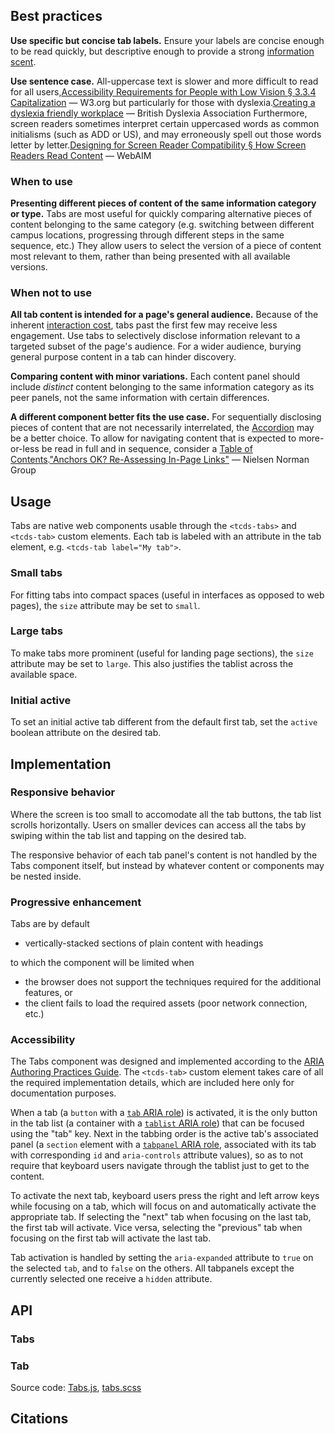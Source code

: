 <!--lead
  Tabs allow users to switch between panels of content from a horizontal list of tab buttons. They enable quick comparison between different pieces of content of the same context and information type.
lead-->

<!--twig
{% embed "@tch/includes/example.html.twig" %}
{% block content %}
<tcds-tabs>
  <tcds-tab label="Example tab 1">
    <p>
      Lorem ipsum dolor sit amet, consectetur adipiscing elit, sed do
      eiusmod tempor incididunt ut labore et dolore magna aliqua. Ut
      enim ad minim veniam, quis nostrud exercitation ullamco laboris
      nisi ut aliquip ex ea commodo consequat.
    </p>
  </tcds-tab>
  <tcds-tab label="Example tab 2">
    <p>
      Lorem ipsum is simply dummy text of the printing and typesetting
      industry. Lorem ipsum has been the industry's standard dummy text
      ever since the 1500s, when an unknown printer took a galley of 
      type and scrambled it to make a type specimen book.
    </p>
  </tcds-tab>
  <tcds-tab label="Example tab 3">
    <p>
      Contrary to popular belief, Lorem Ipsum is not simply random text.
      It has roots in a piece of classical Latin literature from 45 BC,
      making it over two millennia old.
    </p>
  </tcds-tab>
</tcds-tabs>
{% endblock %}
{% endembed %}
twig-->

## Best practices
**Use specific but concise tab labels.** Ensure your labels are concise enough to be read quickly, but descriptive enough to provide a strong [information scent](https://www.nngroup.com/articles/information-scent/).

**Use sentence case.** All-uppercase text is slower and more difficult to read for all users,<span data-footnote>[Accessibility Requirements for People with Low Vision § 3.3.4 Capitalization](https://www.w3.org/TR/low-vision-needs/#capitalization) — W3.org</span> but particularly for those with dyslexia.<span data-footnote>[Creating a dyslexia friendly workplace](https://www.bdadyslexia.org.uk/advice/employers/creating-a-dyslexia-friendly-workplace/dyslexia-friendly-style-guide#:~:text=Avoid%20text%20in%20uppercase/capital%20letters%20and%20small%20caps%2C%20which%20can%20be%20less%20familiar%20to%20the%20reader%20and%20harder%20to%20read.) — British Dyslexia Association</span> Furthermore, screen readers sometimes interpret certain uppercased words as common initialisms (such as ADD or US), and may erroneously spell out those words letter by letter.<span data-footnote>[Designing for Screen Reader Compatibility § How Screen Readers Read Content](https://webaim.org/techniques/screenreader/#:~:text=Screen%20readers%20try%20to%20pronounce%20acronyms%2C%20if%20there%20are%20sufficient%20vowels/consonants%20to%20be%20pronounceable.%20Otherwise%2C%20they%20spell%20out%20the%20letters.) — WebAIM</span>

### When to use
**Presenting different pieces of content of the same information category or type.** Tabs are most useful for quickly comparing alternative pieces of content belonging to the same category (e.g. switching between different campus locations, progressing through different steps in the same sequence, etc.) They allow users to select the version of a piece of content most relevant to them, rather than being presented with all available versions.

### When not to use
**All tab content is intended for a page's general audience.** Because of the inherent [interaction cost](https://www.nngroup.com/articles/interaction-cost-definition/ "Interaction Cost - Nielsen Norman Group"), tabs past the first few may receive less engagement. Use tabs to selectively disclose information relevant to a targeted subset of the page's audience. For a wider audience, burying general purpose content in a tab can hinder discovery.

**Comparing content with minor variations.** Each content panel should include <em>distinct</em> content belonging to the same information category as its peer panels, not the same information with certain differences.

**A different component better fits the use case.** For sequentially disclosing pieces of content that are not necessarily interrelated, the [Accordion](/components/accordion) may be a better choice. To allow for navigating content that is expected to more-or-less be read in full and in sequence, consider a [Table of Contents](/components/table-of-contents).<span data-footnote>["Anchors OK? Re-Assessing In-Page Links"](https://www.nngroup.com/articles/in-page-links/) — Nielsen Norman Group</span>

## Usage
Tabs are native web components usable through the `<tcds-tabs>` and `<tcds-tab>` custom elements. Each tab is labeled with an attribute in the tab element, e.g. `<tcds-tab label="My tab">`. 

### Small tabs
For fitting tabs into compact spaces (useful in interfaces as opposed to web pages), the `size` attribute may be set to `small`.

<!--twig
{% embed "@tch/includes/example.html.twig" %}
{% block content %}
<tcds-tabs size="small">
  <tcds-tab label="Small tab 1">
    <p>
      Lorem ipsum dolor sit amet, consectetur adipiscing elit, sed do
      eiusmod tempor incididunt ut labore et dolore magna aliqua. Ut
      enim ad minim veniam, quis nostrud exercitation ullamco laboris
      nisi ut aliquip ex ea commodo consequat.
    </p>
  </tcds-tab>
  <tcds-tab label="Small tab 2">
    <p>
      Lorem ipsum is simply dummy text of the printing and typesetting
      industry. Lorem ipsum has been the industry's standard dummy text
      ever since the 1500s, when an unknown printer took a galley of 
      type and scrambled it to make a type specimen book.
    </p>
  </tcds-tab>
  <tcds-tab label="Small tab 3">
    <p>
      Contrary to popular belief, Lorem Ipsum is not simply random text.
      It has roots in a piece of classical Latin literature from 45 BC,
      making it over two millennia old.
    </p>
  </tcds-tab>
</tcds-tabs>
{% endblock %}
{% endembed %}
twig-->

### Large tabs
To make tabs more prominent (useful for landing page sections), the `size` attribute may be set to `large`. This also justifies the tablist across the available space.

<!--twig
{% embed "@tch/includes/example.html.twig" %}
{% block content %}
<tcds-tabs size="large">
  <tcds-tab label="Large tab 1">
    <p>
      Lorem ipsum dolor sit amet, consectetur adipiscing elit, sed do
      eiusmod tempor incididunt ut labore et dolore magna aliqua. Ut
      enim ad minim veniam, quis nostrud exercitation ullamco laboris
      nisi ut aliquip ex ea commodo consequat.
    </p>
  </tcds-tab>
  <tcds-tab label="Large tab 2">
    <p>
      Lorem ipsum is simply dummy text of the printing and typesetting
      industry. Lorem ipsum has been the industry's standard dummy text
      ever since the 1500s, when an unknown printer took a galley of 
      type and scrambled it to make a type specimen book.
    </p>
  </tcds-tab>
  <tcds-tab label="Large tab 3">
    <p>
      Contrary to popular belief, Lorem Ipsum is not simply random text.
      It has roots in a piece of classical Latin literature from 45 BC,
      making it over two millennia old.
    </p>
  </tcds-tab>
</tcds-tabs>
{% endblock %}
{% endembed %}
twig-->

### Initial active
To set an initial active tab different from the default first tab, set the `active` boolean attribute on the desired tab.

<!--twig
{% embed "@tch/includes/example.html.twig" %}
{% block content %}
<tcds-tabs>
  <tcds-tab label="First tab">
    <p>
      Lorem ipsum dolor sit amet, consectetur adipiscing elit, sed do
      eiusmod tempor incididunt ut labore et dolore magna aliqua. Ut
      enim ad minim veniam, quis nostrud exercitation ullamco laboris
      nisi ut aliquip ex ea commodo consequat.
    </p>
  </tcds-tab>
  <tcds-tab label="Second tab" active>
    <p>
      Lorem ipsum is simply dummy text of the printing and typesetting
      industry. Lorem ipsum has been the industry's standard dummy text
      ever since the 1500s, when an unknown printer took a galley of 
      type and scrambled it to make a type specimen book.
    </p>
  </tcds-tab>
  <tcds-tab label="Third tab">
    <p>
      Contrary to popular belief, Lorem Ipsum is not simply random text.
      It has roots in a piece of classical Latin literature from 45 BC,
      making it over two millennia old.
    </p>
  </tcds-tab>
</tcds-tabs>
{% endblock %}
{% endembed %}
twig-->

## Implementation
### Responsive behavior
Where the screen is too small to accomodate all the tab buttons, the tab list scrolls horizontally. Users on smaller devices can access all the tabs by swiping within the tab list and tapping on the desired tab.

The responsive behavior of each tab panel's content is not handled by the Tabs component itself, but instead by whatever content or components may be nested inside.

### Progressive enhancement
Tabs are by default
* vertically-stacked sections of plain content with headings

to which the component will be limited when
* the browser does not support the techniques required for the additional features, or
* the client fails to load the required assets (poor network connection, etc.)

### Accessibility
The Tabs component was designed and implemented according to the [ARIA Authoring Practices Guide](https://www.w3.org/WAI/ARIA/apg/patterns/tabpanel/). The `<tcds-tab>` custom element takes care of all the required implementation details, which are included here only for documentation purposes.

When a tab (a `button` with a [`tab` ARIA role](https://developer.mozilla.org/en-US/docs/Web/Accessibility/ARIA/Roles/tab_role)) is activated, it is the only button in the tab list (a container with a [`tablist` ARIA role](https://developer.mozilla.org/en-US/docs/Web/Accessibility/ARIA/Roles/tablist_role)) that can be focused using the "tab" key. Next in the tabbing order is the active tab's associated panel (a `section` element with a [`tabpanel` ARIA role](https://developer.mozilla.org/en-US/docs/Web/Accessibility/ARIA/Roles/tabpanel_role), associated with its tab with corresponding `id` and `aria-controls` attribute values), so as to not require that keyboard users navigate through the tablist just to get to the content.

To activate the next tab, keyboard users press the right and left arrow keys while focusing on a tab, which will focus on and automatically activate the appropriate tab. If selecting the "next" tab when focusing on the last tab, the first tab will activate. Vice versa, selecting the "previous" tab when focusing on the first tab will activate the last tab.

Tab activation is handled by setting the `aria-expanded` attribute to `true` on the selected `tab`, and to `false` on the others. All tabpanels except the currently selected one receive a `hidden` attribute.

## API
### Tabs
<!--twig
{{ include("@tch/includes/api.html.twig", {
  properties: [
    {
      name: "size",
      type: "string",
      description: "One of <code>small</code> or <code>large</code>.",
      required: "no",
    },
  ]
}) }}
twig-->

### Tab
<!--twig
{{ include("@tch/includes/api.html.twig", {
  properties: [
    {
      name: "label",
      type: "string",
      description: "The tab label.",
      required: "yes",
    },
  ]
}) }}
twig-->

Source code: [Tabs.js](https://github.com/jacecotton/tcds/blob/main/assets/scripts/components/Tabs.js), [tabs.scss](https://github.com/jacecotton/tcds/blob/main/assets/styles/%40tcds/components/tabs.scss)

## Citations
<!--twig {{ include("@tch/components/footnotes/footnotes.html.twig") }} twig-->

<!--
Other design system/pattern library implementations:
https://ant.design/components/tabs/
https://www.lightningdesignsystem.com/components/tabs/
https://a11y-101.com/development/carousels
https://material.io/components/tabs
https://polaris.shopify.com/components/navigation/tabs#navigation
https://www.carbondesignsystem.com/components/tabs/usage/
https://atlassian.design/components/tabs/examples
https://baseweb.design/components/tabs/
https://ux.mailchimp.com/patterns/navigation#tabs
https://design.gitlab.com/components/tabs
http://react.etrade.design/?selectedKind=Tabs&selectedStory=Tabs%20documentation&full=0&addons=1&stories=1&panelRight=1&addonPanel=storybooks%2Fstorybook-addon-knobs
https://design.wonderflow.ai/components/navigation/tab
https://garden.zendesk.com/components/tabs
-->